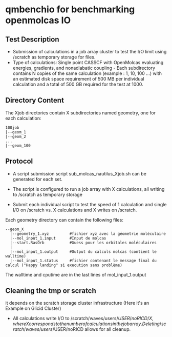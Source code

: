 # qmbenchio for benchmarking openmolcas IO

## Test Description

- Submission of calculations in a job array cluster to test the I/O limit using /scratch as temporary storage for files.
- Type of calculations: Single point CASSCF with OpenMolcas evaluating energies, gradients, and nonadiabatic coupling - 
Each subdirectory contains N copies of the same calculation (example : 1, 10, 100 ...) 
with an estimated disk space requirement of 500 MB per individual calculation and a total of 500 GB required for the test at 1000.

## Directory Content 

The Xjob directories contain X subdirectories named geometry, one for each calculation:
```
100job
|--geom_1
|--geom_2
...
|--geom_100
```

## Protocol
- A script submission script sub_molcas_nautilus_Xjob.sh can be generated for each set.

- The script is configured to run a job array with X calculations, all writing to /scratch as temporary storage

-  Submit each individual script to test the speed of 1 calculation and single I/O on /scratch vs.
X calculations and X writes on /scratch.


Each geometry directory can contain the following files:

```
--geom_X
  |--geometry_1.xyz         #fichier xyz avec la géometrie moléculaire
  |--mol_input_1.input      #Input de molcas
  |--start.RasOrb           #Guess pour les orbitales moléculaires
  |
  |--mol_input_1.output     #Output du calculs molcas (contient le walltime)
  |--mol_input_1.status     #fichier contenant le message final du calcul ("Happy landing" si execution sans problème)
```

The walltime and cputime are in the last lines of mol_input_1.output

## Cleaning the tmp or scratch
it depends on the scratch storage cluster infrastructure (Here it's an Example on Glicid Cluster)
- All calculations write I/O to /scratch/waves/users/$USER/noRICD/X, where X corresponds to the number of calculations in the job array. Deleting /scratch/waves/users/$USER/noRICD allows for all cleanup.


